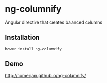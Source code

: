 # ng-columnify

Angular directive that creates balanced columns

## Installation

`bower install ng-columnify`

## Demo

http://homerjam.github.io/ng-columnify/